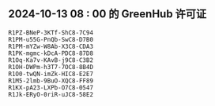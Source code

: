 ## 2024-10-13 08 : 00 的 GreenHub 许可证
```
R1PZ-BNeP-3KTf-ShC8-7C94
R1PM-u55G-PnQb-SwC8-D7B0
R1PM-mYZw-W8Ab-X3C8-CDA3
R1PK-mgmc-kDcA-PDC8-87D8
R1Oq-Ka7v-KAvB-j9C8-C3B2
R1OH-DWPm-h3T7-7OC8-8B4D
R1O0-twQN-imZk-HIC8-E2E7
R1M5-2lmb-9BuO-XQC8-FF89
R1KX-pA23-LXPb-O7C8-0547
R1Jk-ERyO-0riR-uJC8-58E2
```
